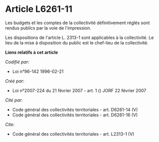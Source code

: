# Article L6261-11

Les budgets et les comptes de la collectivité définitivement réglés sont rendus publics par la voie de l'impression. 

Les dispositions de l'article L. 2313-1 sont applicables à la collectivité. Le lieu de la mise à disposition du public est le
chef-lieu de la collectivité.

**Liens relatifs à cet article**

_Codifié par_:

  - Loi n°96-142 1996-02-21

_Créé par_:

  - Loi n°2007-224 du 21 février 2007 - art. 1 () JORF 22 février 2007

_Cité par_:

  - Code général des collectivités territoriales - art. D6261-14 (V)
  - Code général des collectivités territoriales - art. D6261-16 (V)

_Cite_:

  - Code général des collectivités territoriales - art. L2313-1 (V)
